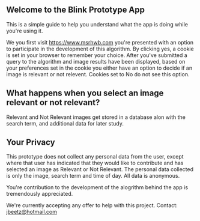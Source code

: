 ## Welcome to the Blink Prototype App

This is a simple guide to help you understand what the app is doing while you're using it.

We you first visit https://www.msrhwb.com you're presented with an option to participate in the development of this algorithm. By clicking yes, a cookie is set in your browser to remember your choice. After you've submitted a query to the algorithm and image results have been displayed, based on your preferences set in the cookie you either have an option to decide if an image is relevant or not relevent. Cookies set to No do not see this option. 

## What happens when you select an image relevant or not relevant?
Relevant and Not Relevant images get stored in a database alon with the search term, and additional data for later study. 

## Your Privacy
This prototype does not collect any personal data from the user, except where that user has indicated that they would like to contribute and has selected an image as Relevant or Not Relevant. The personal data collected is only the image, search term and time of day. All data is anonymous. 

You're contribution to the development of the alogrithm behind the app is tremendously appreciated.

We're currently accepting any offer to help with this project. 
Contact: <jbeetz@hotmail.com>
